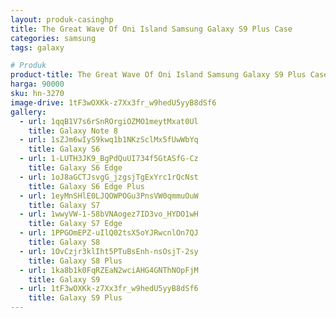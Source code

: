 ```yaml
---
layout: produk-casinghp
title: The Great Wave Of Oni Island Samsung Galaxy S9 Plus Case
categories: samsung
tags: galaxy

# Produk
product-title: The Great Wave Of Oni Island Samsung Galaxy S9 Plus Case
harga: 90000
sku: hn-3270
image-drive: 1tF3wOXKk-z7Xx3fr_w9hedU5yyB8dSf6
gallery:
  - url: 1qqB1V7s6rSnROrgiOZMO1meytMxat0Ul
    title: Galaxy Note 8
  - url: 1sZJm6wIyS9kwq1b1NKzSclMx5fUwWbYq
    title: Galaxy S6
  - url: 1-LUTH3JK9_BgPdQuUI734f5GtASfG-Cz
    title: Galaxy S6 Edge
  - url: 1oJ8aGCTJsvgG_jzgsjTgExYrc1rQcNst
    title: Galaxy S6 Edge Plus
  - url: 1eyMnSHlE0LJQOWPOGu3PnsVW0qmmuOuW
    title: Galaxy S7
  - url: 1wwyVW-1-58bVNAogez7ID3vo_HYDO1wH
    title: Galaxy S7 Edge
  - url: 1PPGOmEPZ-uIlQ02tsX5oYJRwcnlOn7QJ
    title: Galaxy S8
  - url: 1OvCzjr3klIht5PTuBsEnh-nsOsjT-2sy
    title: Galaxy S8 Plus
  - url: 1ka8b1k0FqRZEaN2wciAHG4GNThNOpFjM
    title: Galaxy S9
  - url: 1tF3wOXKk-z7Xx3fr_w9hedU5yyB8dSf6
    title: Galaxy S9 Plus
---
```

